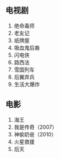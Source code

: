 ## 电视剧

1. 绝命毒师
2. 老友记
3. 纸牌屋
4. 吸血鬼后裔
5. 闪电侠
6. 路西法
7. 雪国列车
8. 后翼弃兵
9. 生活大爆炸

## 电影

1. 海王
2. 我是传奇（2007）
3. 神偷奶爸（2010）
4. 火星救援
5. 后天